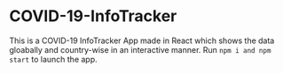 # COVID-19-InfoTracker

This is a COVID-19 InfoTracker App made in React which shows the data gloabally and country-wise in an interactive manner.
Run ```npm i and npm start``` to launch the app.
